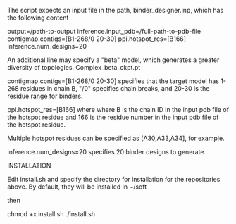 The script expects an input file in the path, binder_designer.inp, which has the following content

output=/path-to-output
inference.input_pdb=/full-path-to-pdb-file
contigmap.contigs=[B1-268/0 20-30]
ppi.hotspot_res=[B166]
inference.num_designs=20

An additional line may specify a "beta" model, which generates a greater diversity of topologies.
Complex_beta_ckpt.pt

contigmap.contigs=[B1-268/0 20-30] specifies that the target model has 1-268 residues in chain B, "/0" specifies chain breaks, and 20-30 is the residue range for binders.

ppi.hotspot_res=[B166] where where B is the chain ID in the input pdb file of the hotspot residue and 166 is the residue number in the input pdb file of the hotspot residue.

Multiple hotspot residues can be specified as [A30,A33,A34], for example.

inference.num_designs=20 specifies 20 binder designs to generate.



INSTALLATION

Edit install.sh and specify the directory for installation for the repositories above. By default, they will be installed in ~/soft

then 

chmod +x install.sh
./install.sh


